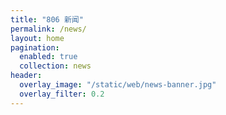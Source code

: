 ```yaml
---
title: "806 新闻"
permalink: /news/
layout: home
pagination:
  enabled: true
  collection: news
header:
  overlay_image: "/static/web/news-banner.jpg"
  overlay_filter: 0.2
---
```

